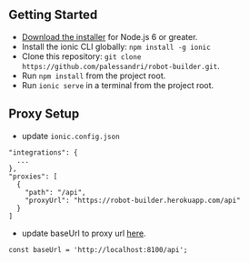 ## Getting Started

* [Download the installer](https://nodejs.org/) for Node.js 6 or greater.
* Install the ionic CLI globally: `npm install -g ionic`
* Clone this repository: `git clone https://github.com/palessandri/robot-builder.git`.
* Run `npm install` from the project root.
* Run `ionic serve` in a terminal from the project root.

## Proxy Setup
 - update `ionic.config.json`
  ```
  "integrations": {
    ...
  },
  "proxies": [
    {
      "path": "/api",
      "proxyUrl": "https://robot-builder.herokuapp.com/api"
    }
  ]
  ```
  - update baseUrl to proxy url [here](https://github.com/palessandri/robot-builder/blob/dev/src/providers/api.ts#L5).
  ```
  const baseUrl = 'http://localhost:8100/api';
  ```
